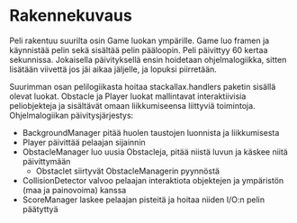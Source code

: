 # Rakennekuvaus

Peli rakentuu suurilta osin Game luokan ympärille. Game luo framen ja käynnistää pelin sekä sisältää pelin pääloopin.
Peli päivittyy 60 kertaa sekunnissa. Jokaisella päivityksellä ensin hoidetaan ohjelmalogiikka, sitten lisätään viivettä jos jäi aikaa jäljelle, ja lopuksi piirretään.

Suurimman osan pelilogiikasta hoitaa stackallax.handlers paketin sisällä olevat luokat. Obstacle ja Player luokat mallintavat interaktiivisia peliobjekteja ja sisältävät omaan liikkumiseensa liittyviä toimintoja.
Ohjelmalogiikan päivitysjärjestys:
* BackgroundManager pitää huolen taustojen luonnista ja liikkumisesta
* Player päivittää pelaajan sijainnin
* ObstacleManager luo uusia Obstacleja, pitää niistä luvun ja käskee niitä päivittymään
	* Obstaclet siirtyvät ObstacleManagerin pyynnöstä
* CollisionDetector valvoo pelaajan interaktiota objektejen ja ympäristön (maa ja painovoima) kanssa
* ScoreManager laskee pelaajan pisteitä ja hoitaa niiden I/O:n pelin päätyttyä